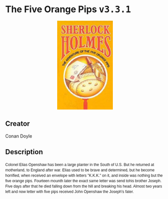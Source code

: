 
# The Five Orange Pips <kbd>v3.3.1</kbd>

<center>
  <img src="./cover-1024.jpg"/>
</center>

## Creator
Conan Doyle

## Description
<font class="Apple-style-span" face="'MS Shell Dlg 2', sans-serif"><span class="Apple-style-span" style="font-size: 12px;">Colonel Elias Openshaw has been a large planter in the South of U.S. But he returned at motherland, to England after war. Elias used to be brave and determined, but he become horrified, when received an envelope with letters "K.K.K." on it, and inside was nothing but the five orange pips. Fourteen mounth later the exact same letter was send tohis brother Joseph. Five days after that he died falling down from the hill and breaking his head. Almost two years left and now letter with five pips received John Openshaw the Joseph's fater.</span></font>
